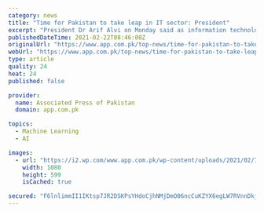 ```yaml
---
category: news
title: "Time for Pakistan to take leap in IT sector: President"
excerpt: "President Dr Arif Alvi on Monday said as information technology changed the global dynamics, the right choice for Pakistan was to prepare a generation well-equipped with knowledge of artificial intelligence,"
publishedDateTime: 2021-02-22T08:46:00Z
originalUrl: "https://www.app.com.pk/top-news/time-for-pakistan-to-take-leap-in-it-sector-president/"
webUrl: "https://www.app.com.pk/top-news/time-for-pakistan-to-take-leap-in-it-sector-president/"
type: article
quality: 24
heat: 24
published: false

provider:
  name: Associated Press of Pakistan
  domain: app.com.pk

topics:
  - Machine Learning
  - AI

images:
  - url: "https://i2.wp.com/www.app.com.pk/wp-content/uploads/2021/02/IMG-20210222-WA0005.jpg?fit=1080%2C599&#038;ssl=1"
    width: 1080
    height: 599
    isCached: true

secured: "F6lnlimmII1IKtsp7JR2DSKPsYHdoCjhNMjDmO06ncCuKZYX6egLW7RVnnDkjOsOIrFl48TlS5EwOwdpgECOQXEBn06jnPf9jDWAPjFTnHnNKTqe6hQ/9uW0a5N18ZEOQiAgTaXYQwCPO7wW7SmhXM9B3Nw/ZoNEzDkHYeRTKm3dtnyg4B4whoOyCGkkeC6bLYThxZ7JxZqlct9ziuA1wnLs52rYkchRyvE/N0PGR5dQrJMg93brlcuafTRFid6gn7kAJ1wY6Ac3V49VdDmWvGim2imdtVEgHoXfAbgzvJYXT36tEwIXG0RjkzVKoaNUD7vP7YNRVIWT+1cKum/tXGtxQRo1jvuuW2Dfpa+frJw=;HMlJEFy1pl9N30umJuv8Nw=="
---
```


